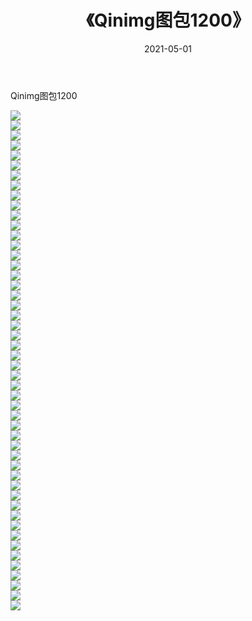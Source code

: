 ﻿---
layout: post
title:  《Qinimg图包1200》
date:   2021-05-01
img: http://imgx.orgx.ga/Qinimg图包/Qinimg图包1200/000.jpg
categories: [美女, 清纯, 唯美]
---

Qinimg图包1200

 ![](http://imgx.orgx.ga/Qinimg图包/Qinimg图包1200/001.jpg) <br>![](http://imgx.orgx.ga/Qinimg图包/Qinimg图包1200/002.jpg) <br>![](http://imgx.orgx.ga/Qinimg图包/Qinimg图包1200/003.jpg) <br>![](http://imgx.orgx.ga/Qinimg图包/Qinimg图包1200/004.jpg) <br>![](http://imgx.orgx.ga/Qinimg图包/Qinimg图包1200/005.jpg) <br>![](http://imgx.orgx.ga/Qinimg图包/Qinimg图包1200/006.jpg) <br>![](http://imgx.orgx.ga/Qinimg图包/Qinimg图包1200/007.jpg) <br>![](http://imgx.orgx.ga/Qinimg图包/Qinimg图包1200/008.jpg) <br>![](http://imgx.orgx.ga/Qinimg图包/Qinimg图包1200/009.jpg) <br>![](http://imgx.orgx.ga/Qinimg图包/Qinimg图包1200/010.jpg) <br>![](http://imgx.orgx.ga/Qinimg图包/Qinimg图包1200/011.jpg) <br>![](http://imgx.orgx.ga/Qinimg图包/Qinimg图包1200/012.jpg) <br>![](http://imgx.orgx.ga/Qinimg图包/Qinimg图包1200/013.jpg) <br>![](http://imgx.orgx.ga/Qinimg图包/Qinimg图包1200/014.jpg) <br>![](http://imgx.orgx.ga/Qinimg图包/Qinimg图包1200/015.jpg) <br>![](http://imgx.orgx.ga/Qinimg图包/Qinimg图包1200/016.jpg) <br>![](http://imgx.orgx.ga/Qinimg图包/Qinimg图包1200/017.jpg) <br>![](http://imgx.orgx.ga/Qinimg图包/Qinimg图包1200/018.jpg) <br>![](http://imgx.orgx.ga/Qinimg图包/Qinimg图包1200/019.jpg) <br>![](http://imgx.orgx.ga/Qinimg图包/Qinimg图包1200/020.jpg) <br>![](http://imgx.orgx.ga/Qinimg图包/Qinimg图包1200/021.jpg) <br>![](http://imgx.orgx.ga/Qinimg图包/Qinimg图包1200/022.jpg) <br>![](http://imgx.orgx.ga/Qinimg图包/Qinimg图包1200/023.jpg) <br>![](http://imgx.orgx.ga/Qinimg图包/Qinimg图包1200/024.jpg) <br>![](http://imgx.orgx.ga/Qinimg图包/Qinimg图包1200/025.jpg) <br>![](http://imgx.orgx.ga/Qinimg图包/Qinimg图包1200/026.jpg) <br>![](http://imgx.orgx.ga/Qinimg图包/Qinimg图包1200/027.jpg) <br>![](http://imgx.orgx.ga/Qinimg图包/Qinimg图包1200/028.jpg) <br>![](http://imgx.orgx.ga/Qinimg图包/Qinimg图包1200/029.jpg) <br>![](http://imgx.orgx.ga/Qinimg图包/Qinimg图包1200/030.jpg) <br>![](http://imgx.orgx.ga/Qinimg图包/Qinimg图包1200/031.jpg) <br>![](http://imgx.orgx.ga/Qinimg图包/Qinimg图包1200/032.jpg) <br>![](http://imgx.orgx.ga/Qinimg图包/Qinimg图包1200/033.jpg) <br>![](http://imgx.orgx.ga/Qinimg图包/Qinimg图包1200/034.jpg) <br>![](http://imgx.orgx.ga/Qinimg图包/Qinimg图包1200/035.jpg) <br>![](http://imgx.orgx.ga/Qinimg图包/Qinimg图包1200/036.jpg) <br>![](http://imgx.orgx.ga/Qinimg图包/Qinimg图包1200/037.jpg) <br>![](http://imgx.orgx.ga/Qinimg图包/Qinimg图包1200/038.jpg) <br>![](http://imgx.orgx.ga/Qinimg图包/Qinimg图包1200/039.jpg) <br>![](http://imgx.orgx.ga/Qinimg图包/Qinimg图包1200/040.jpg) <br>![](http://imgx.orgx.ga/Qinimg图包/Qinimg图包1200/041.jpg) <br>![](http://imgx.orgx.ga/Qinimg图包/Qinimg图包1200/042.jpg) <br>![](http://imgx.orgx.ga/Qinimg图包/Qinimg图包1200/043.jpg) <br>![](http://imgx.orgx.ga/Qinimg图包/Qinimg图包1200/044.jpg) <br>![](http://imgx.orgx.ga/Qinimg图包/Qinimg图包1200/045.jpg) <br>![](http://imgx.orgx.ga/Qinimg图包/Qinimg图包1200/046.jpg) <br>![](http://imgx.orgx.ga/Qinimg图包/Qinimg图包1200/047.jpg) <br>![](http://imgx.orgx.ga/Qinimg图包/Qinimg图包1200/048.jpg) <br>![](http://imgx.orgx.ga/Qinimg图包/Qinimg图包1200/049.jpg) <br>![](http://imgx.orgx.ga/Qinimg图包/Qinimg图包1200/050.jpg) <br>